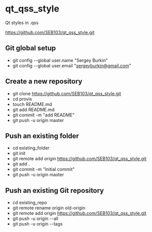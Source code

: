 # qt_qss_style
Qt styles in .qss 

https://github.com/SEB103/qt_qss_style.git


## Git global setup

* git config --global user.name "Sergey Burkin"
* git config --global user.email "sergeyburkin@gmail.com"

## Create a new repository

* git clone https://github.com/SEB103/qt_qss_style.git
* cd provis
* touch README.md
* git add README.md
* git commit -m "add README"
* git push -u origin master

## Push an existing folder

* cd existing_folder
* git init
* git remote add origin https://github.com/SEB103/qt_qss_style.git
* git add .
* git commit -m "Initial commit"
* git push -u origin master

## Push an existing Git repository

* cd existing_repo
* git remote rename origin old-origin
* git remote add origin https://github.com/SEB103/qt_qss_style.git
* git push -u origin --all
* git push -u origin --tags
